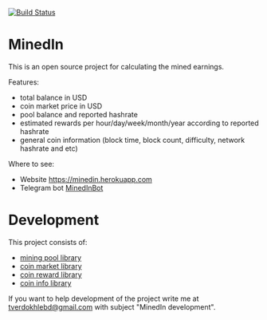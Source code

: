 [![Build Status](https://travis-ci.org/tverdokhlebd/mined-in.svg?branch=master)](https://travis-ci.org/tverdokhlebd/mined-in)
# MinedIn
This is an open source project for calculating the mined earnings.

Features:
- total balance in USD
- coin market price in USD
- pool balance and reported hashrate
- estimated rewards per hour/day/week/month/year according to reported hashrate
- general coin information (block time, block count, difficulty, network hashrate and etc)

Where to see:
- Website <a href="https://minedin.herokuapp.com">https://minedin.herokuapp.com</a>
- Telegram bot <a href="https://t.me/MinedInBot">MinedInBot</a>

# Development
This project consists of:
- <a href="https://github.com/tverdokhlebd/mining-pool-library">mining pool library</a>
- <a href="https://github.com/tverdokhlebd/coin-market-library">coin market library</a>
- <a href="https://github.com/tverdokhlebd/coin-reward-library">coin reward library</a>
- <a href="https://github.com/tverdokhlebd/coin-info-library">coin info library</a>

If you want to help development of the project write me at <a href="mailto:tverdokhlebd@gmail.com">tverdokhlebd@gmail.com</a> with subject "MinedIn development".
